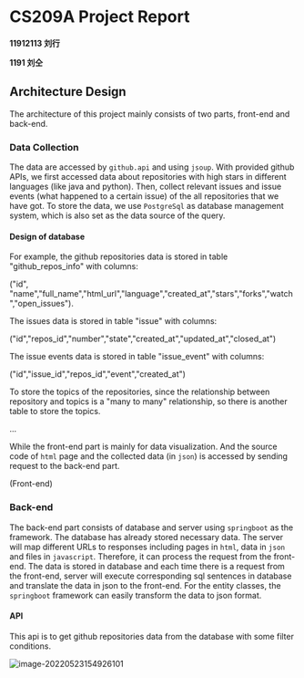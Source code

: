 # CS209A Project Report

**11912113 刘行**

**1191 刘仝**



## Architecture Design

The architecture of this project mainly consists of two parts, front-end and back-end.

### Data Collection

The data are accessed by `github.api` and using `jsoup`. With provided github APIs, we first accessed data about repositories with high stars in different languages (like java and python). Then, collect relevant issues and issue events (what happened to a certain issue) of the all repositories that we have got. To store the data, we use `PostgreSql` as database management system, which is also set as the data source of the query. 

#### Design of database

For example, the github repositories data is stored in table "github_repos_info" with columns:

("id", "name","full_name","html_url","language","created_at","stars","forks","watch","open_issues").

The issues data is stored in table "issue" with columns:

("id","repos_id","number","state","created_at","updated_at","closed_at")

The issue events data is stored in table "issue_event" with columns:

("id","issue_id","repos_id","event","created_at")

To store the topics of the repositories, since the relationship between repository and topics is a "many to many" relationship, so there is another table to store the topics.

...

While the front-end part is mainly for data visualization. And the source code of `html` page and the collected data (in `json`) is accessed by sending request to the back-end part.

(Front-end)

### Back-end

The back-end part consists of database and server using `springboot` as the framework. The database has already stored necessary data. The server will map different URLs to responses including pages in `html`, data in `json` and files in `javascript`. Therefore, it can process the request from the front-end. The data is stored in database and each time there is a request from the front-end, server will execute corresponding sql sentences in database and translate the data in json to the front-end. For the entity classes, the `springboot` framework can easily transform the data to json format.

#### API

This api is to get github repositories data from the database with some filter conditions.

![image-20220523154926101](C:\Users\Leosang\AppData\Roaming\Typora\typora-user-images\image-20220523154926101.png)

